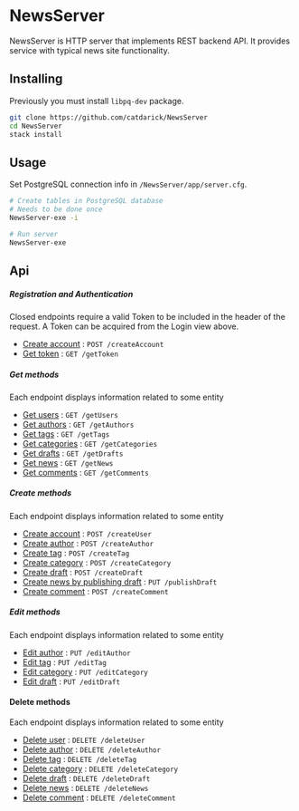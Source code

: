 # NewsServer

NewsServer is HTTP server that implements REST backend API. It provides service with typical news site functionality.
## Installing

Previously you must install `libpq-dev` package.
```sh
git clone https://github.com/catdarick/NewsServer
cd NewsServer
stack install
```
## Usage
Set PostgreSQL connection info in `/NewsServer/app/server.cfg`.

```sh
# Create tables in PostgreSQL database
# Needs to be done once
NewsServer-exe -i

# Run server
NewsServer-exe
```
## Api

##### Registration and Authentication

Closed endpoints require a valid Token to be included in the header of the
request. A Token can be acquired from the Login view above.
* [Create account](docs/create/user.md) : `POST /createAccount`
* [Get token](docs/get/token.md) : `GET /getToken`

##### Get methods

Each endpoint displays information related to some entity

* [Get users](docs/get/user.md) : `GET /getUsers`
* [Get authors](docs/get/author.md) : `GET /getAuthors`
* [Get tags](docs/get/tag.md) : `GET /getTags`
* [Get categories](docs/get/category.md) : `GET /getCategories`
* [Get drafts](docs/get/deaft.md) : `GET /getDrafts`
* [Get news](docs/get/news.md) : `GET /getNews`
* [Get comments](docs/get/comment.md) : `GET /getComments`


##### Create methods

Each endpoint displays information related to some entity

* [Create account](docs/create/user.md) : `POST /createUser`
* [Create author](docs/create/author.md) : `POST /createAuthor`
* [Create tag](docs/create/tag.md) : `POST /createTag`
* [Create category](docs/create/category.md) : `POST /createCategory`
* [Create draft](docs/create/draft.md) : `POST /createDraft`
* [Create news by publishing draft](docs/create/news.md) : `PUT /publishDraft`
* [Create comment](docs/create/comment.md) : `POST /createComment`

##### Edit methods

Each endpoint displays information related to some entity

* [Edit author](docs/edit/author.md) : `PUT /editAuthor`
* [Edit tag](docs/edit/tag.md) : `PUT /editTag`
* [Edit category](docs/edit/category.md) : `PUT /editCategory`
* [Edit draft](docs/edit/deaft.md) : `PUT /editDraft`

#### Delete methods

Each endpoint displays information related to some entity

* [Delete user](docs/delete/user.md) : `DELETE /deleteUser`
* [Delete author](docs/delete/author.md) : `DELETE /deleteAuthor`
* [Delete tag](docs/delete/tag.md) : `DELETE /deleteTag`
* [Delete category](docs/delete/category.md) : `DELETE /deleteCategory`
* [Delete draft](docs/delete/deaft.md) : `DELETE /deleteDraft`
* [Delete news](docs/delete/draft.md) : `DELETE /deleteNews`
* [Delete comment](docs/delete/comment.md) : `DELETE /deleteComment`
